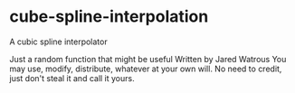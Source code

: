 # cube-spline-interpolation
A cubic spline interpolator


Just a random function that might be useful
Written by Jared Watrous
You may use, modify, distribute, whatever at your own will. No need to credit, just don't steal it and call it yours.
